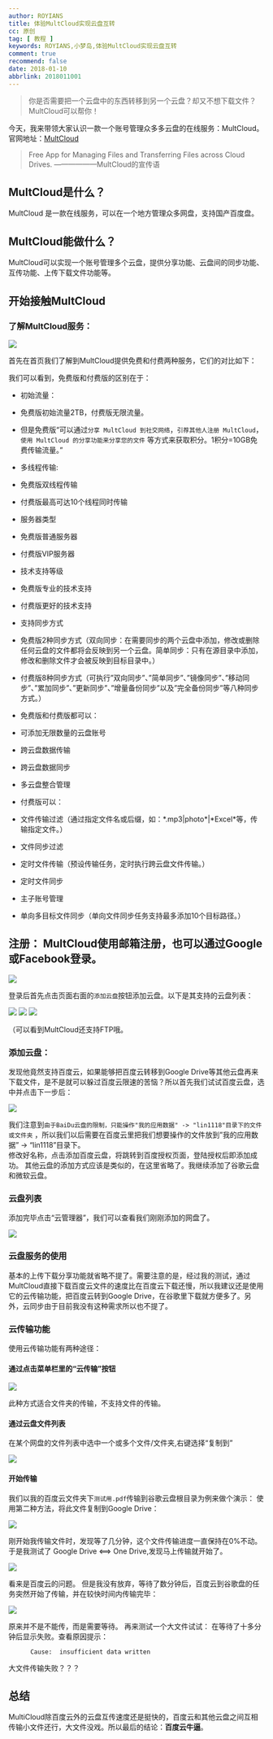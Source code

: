 ```yaml
---
author: ROYIANS
title: 体验MultCloud实现云盘互转
cc: 原创
tag: [ 教程 ]
keywords: ROYIANS,小梦岛,体验MultCloud实现云盘互转
comment: true
recommend: false
date: 2018-01-10
abbrlink: 2018011001
---
```


> 你是否需要把一个云盘中的东西转移到另一个云盘？却又不想下载文件？MultCloud可以帮你！

今天，我来带领大家认识一款一个账号管理众多多云盘的在线服务：MultCloud。 官网地址：[MultCloud](https://www.multcloud.com/)

> Free App for Managing Files and Transferring Files across Cloud Drives. ——————MultCloud的宣传语

## MultCloud是什么？

MultCloud 是一款在线服务，可以在一个地方管理众多网盘，支持国产百度盘。

## MultCloud能做什么？

MultCloud可以实现一个账号管理多个云盘，提供分享功能、云盘间的同步功能、互传功能、上传下载文件功能等。

## 开始接触MultCloud

### 了解MultCloud服务：

![](https://cdn.cdnjson.com/ww1.sinaimg.cn/large/8595b112ly1fnbeh74w7ij20px0pdtcd.jpg)

首先在首页我们了解到MultCloud提供免费和付费两种服务，它们的对比如下：

我们可以看到，免费版和付费版的区别在于：

* 初始流量：
* 免费版初始流量2TB，付费版无限流量。
* 但是免费版“可以通过`分享 MultCloud 到社交网络`，`引荐其他人注册 MultCloud`，`使用 MultCloud 的分享功能来分享您的文件`
  等方式来获取积分。1积分=10GB免费传输流量。”

* 多线程传输:
* 免费版双线程传输
* 付费版最高可达10个线程同时传输

* 服务器类型
* 免费版普通服务器
* 付费版VIP服务器

* 技术支持等级
* 免费版专业的技术支持
* 付费版更好的技术支持

* 支持同步方式
* 免费版2种同步方式（双向同步：在需要同步的两个云盘中添加，修改或删除任何云盘的文件都将会反映到另一个云盘。简单同步：只有在源目录中添加，修改和删除文件才会被反映到目标目录中。）
* 付费版8种同步方式（可执行”双向同步”、”简单同步”、”镜像同步”、”移动同步”、”累加同步”、”更新同步”、”增量备份同步”以及”完全备份同步”等八种同步方式。）

* 免费版和付费版都可以：
* 可添加无限数量的云盘账号
* 跨云盘数据传输
* 跨云盘数据同步
* 多云盘整合管理

* 付费版可以：
* 文件传输过滤（通过指定文件名或后缀，如：\*.mp3|photo\*|\*Excel\*等，传输指定文件。）
* 文件同步过滤
* 定时文件传输（预设传输任务，定时执行跨云盘文件传输。）
* 定时文件同步
* 主子账号管理
* 单向多目标文件同步（单向文件同步任务支持最多添加10个目标路径。）

## 注册： MultCloud使用邮箱注册，也可以通过Google或Facebook登录。

![](https://cdn.cdnjson.com/ww1.sinaimg.cn/large/8595b112ly1fnbejasjj7j20fy0f3t9k.jpg)

登录后首先点击页面右面的`添加云盘`按钮添加云盘。以下是其支持的云盘列表：

![](https://cdn.cdnjson.com/ww1.sinaimg.cn/large/8595b112ly1fnbfiexyjmj20pu0fc40z.jpg)
![](https://cdn.cdnjson.com/ww1.sinaimg.cn/large/8595b112ly1fnbfk8p4xdj20pn0ddgo0.jpg)
![](https://cdn.cdnjson.com/ww1.sinaimg.cn/large/8595b112ly1fnbfkppvk5j20pw0dfdh9.jpg)

（可以看到MultCloud还支持FTP哦。

### 添加云盘：

发现他竟然支持百度云，如果能够把百度云转移到Google Drive等其他云盘再来下载文件，是不是就可以躲过百度云限速的苦恼？所以首先我们试试百度云盘，选中并点击下一步后：

![](https://cdn.cdnjson.com/ww1.sinaimg.cn/large/8595b112ly1fnbfnmqwo0j20ml0bkmyj.jpg)

我们注意到`由于BaiDu云盘的限制，只能操作"我的应用数据" -> "lin1118"目录下的文件或文件夹`
，所以我们以后需要在百度云里把我们想要操作的文件放到”我的应用数据” -> “lin1118”目录下。  
修改好名称，点击添加百度云盘，将跳转到百度授权页面，登陆授权后即添加成功。 其他云盘的添加方式应该是类似的，在这里省略了。我继续添加了谷歌云盘和微软云盘。

### 云盘列表

添加完毕点击“云管理器”，我们可以查看我们刚刚添加的网盘了。

![](https://cdn.cdnjson.com/ww1.sinaimg.cn/large/8595b112ly1fnbft5jc4uj21gh0p378n.jpg)

### 云盘服务的使用

基本的上传下载分享功能就省略不提了。需要注意的是，经过我的测试，通过MultCloud直接下载百度云文件的速度比在百度云下载还慢，所以我建议还是使用它的云传输功能，把百度云转到Google
Drive，在谷歌里下载就方便多了。另外，云同步由于目前我没有这种需求所以也不提了。

### 云传输功能

使用云传输功能有两种途径：

#### 通过点击菜单栏里的“云传输”按钮

![](https://cdn.cdnjson.com/ww1.sinaimg.cn/large/8595b112ly1fnbg3tofokj21fz0nrwhv.jpg)

此种方式适合文件夹的传输，不支持文件的传输。

#### 通过云盘文件列表

在某个网盘的文件列表中选中一个或多个文件/文件夹,右键选择“复制到”

![](https://cdn.cdnjson.com/ww1.sinaimg.cn/large/8595b112ly1fnbg799n11j20ba08h74m.jpg)

#### 开始传输

我们以我的百度云文件夹下`测试用.pdf`传输到谷歌云盘根目录为例来做个演示： 使用第二种方法，将此文件复制到Google Drive：

![](https://cdn.cdnjson.com/ww1.sinaimg.cn/large/8595b112ly1fnbgabpjajj20lc0do3zm.jpg)

刚开始我传输文件时，发现等了几分钟，这个文件传输进度一直保持在0%不动。于是我测试了 Google Drive <==> One Drive,发现马上传输就开始了。

![](https://cdn.cdnjson.com/ww1.sinaimg.cn/large/8595b112ly1fnbggnijymj20la0dm3zl.jpg)

看来是百度云的问题。 但是我没有放弃，等待了数分钟后，百度云到谷歌盘的任务突然开始了传输，并在较快时间内传输完毕：

![](https://cdn.cdnjson.com/ww1.sinaimg.cn/large/8595b112ly1fnbge4dwbij20l80dnjsh.jpg)

原来并不是不能传，而是需要等待。 再来测试一个大文件试试： 在等待了十多分钟后显示失败。查看原因提示：

```
      Cause:  insufficient data written
```

大文件传输失败？？？

## 总结

MultiCloud除百度云外的云盘互传速度还是挺快的，百度云和其他云盘之间互相传输小文件还行，大文件没戏。所以最后的结论：**百度云牛逼**。
